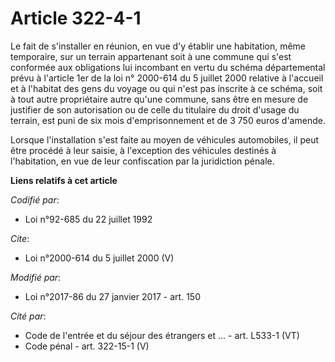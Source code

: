 # Article 322-4-1

Le fait de s'installer en réunion, en vue d'y établir une habitation, même temporaire, sur un terrain appartenant soit à une
commune qui s'est conformée aux obligations lui incombant en vertu du schéma départemental prévu à l'article 1er de la loi n°
2000-614 du 5 juillet 2000 relative à l'accueil et à l'habitat des gens du voyage ou qui n'est pas inscrite à ce schéma, soit
à tout autre propriétaire autre qu'une commune, sans être en mesure de justifier de son autorisation ou de celle du titulaire
du droit d'usage du terrain, est puni de six mois d'emprisonnement et de 3 750 euros d'amende. 

Lorsque l'installation s'est faite au moyen de véhicules automobiles, il peut être procédé à leur saisie, à l'exception des
véhicules destinés à l'habitation, en vue de leur confiscation par la juridiction pénale.

**Liens relatifs à cet article**

_Codifié par_:

  - Loi n°92-685 du 22 juillet 1992

_Cite_:

  - Loi n°2000-614 du 5 juillet 2000 (V)

_Modifié par_:

  - Loi n°2017-86 du 27 janvier 2017 - art. 150

_Cité par_:

  - Code de l'entrée et du séjour des étrangers et ... - art. L533-1 (VT)
  - Code pénal - art. 322-15-1 (V)
